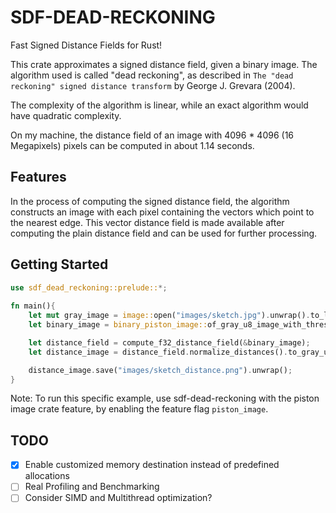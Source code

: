 # SDF-DEAD-RECKONING

Fast Signed Distance Fields for Rust!

This crate approximates a signed
distance field, given a binary image. 
The algorithm used is called "dead reckoning", 
as described in `The "dead reckoning" signed distance transform`
by George J. Grevara (2004). 

The complexity of the algorithm
is linear, while an exact algorithm
would have quadratic complexity.

On my machine, the distance field of an image with
4096 * 4096 (16 Megapixels) pixels can be computed in about 1.14 seconds.

## Features
In the process of computing the signed distance field, 
the algorithm constructs an image with each pixel 
containing the vectors which point to the nearest edge. 
This vector distance field is made available
after computing the plain distance field and can be used 
for further processing.


## Getting Started

```rust
use sdf_dead_reckoning::prelude::*;
    
fn main(){
    let mut gray_image = image::open("images/sketch.jpg").unwrap().to_luma();
    let binary_image = binary_piston_image::of_gray_u8_image_with_threshold(&gray_image, 80);

    let distance_field = compute_f32_distance_field(&binary_image);
    let distance_image = distance_field.normalize_distances().to_gray_u8_image();

    distance_image.save("images/sketch_distance.png").unwrap();
}

```

Note: To run this specific example, 
use sdf-dead-reckoning with the piston image crate feature, 
by enabling the feature flag `piston_image`.

## TODO
- [x] Enable customized memory destination 
      instead of predefined allocations
- [ ] Real Profiling and Benchmarking
- [ ] Consider SIMD and Multithread optimization?